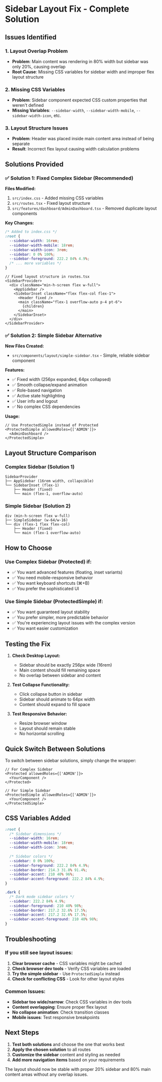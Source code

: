 # Sidebar Layout Fix - Complete Solution

## Issues Identified

### 1. **Layout Overlap Problem**
- **Problem**: Main content was rendering in 80% width but sidebar was only 20%, causing overlap
- **Root Cause**: Missing CSS variables for sidebar width and improper flex layout structure

### 2. **Missing CSS Variables**
- **Problem**: Sidebar component expected CSS custom properties that weren't defined
- **Missing Variables**: `--sidebar-width`, `--sidebar-width-mobile`, `--sidebar-width-icon`, etc.

### 3. **Layout Structure Issues**
- **Problem**: Header was placed inside main content area instead of being separate
- **Result**: Incorrect flex layout causing width calculation problems

## Solutions Provided

### ✅ **Solution 1: Fixed Complex Sidebar (Recommended)**

**Files Modified:**
1. `src/index.css` - Added missing CSS variables
2. `src/routes.tsx` - Fixed layout structure
3. `src/features/dashboard/AdminDashboard.tsx` - Removed duplicate layout components

**Key Changes:**
```css
/* Added to index.css */
:root {
  --sidebar-width: 16rem;
  --sidebar-width-mobile: 18rem;
  --sidebar-width-icon: 3rem;
  --sidebar: 0 0% 100%;
  --sidebar-foreground: 222.2 84% 4.9%;
  /* ... more variables */
}
```

```tsx
// Fixed layout structure in routes.tsx
<SidebarProvider>
  <div className="min-h-screen flex w-full">
    <AppSidebar />
    <SidebarInset className="flex flex-col flex-1">
      <Header fixed />
      <main className="flex-1 overflow-auto p-4 pt-6">
        {children}
      </main>
    </SidebarInset>
  </div>
</SidebarProvider>
```

### ✅ **Solution 2: Simple Sidebar Alternative**

**New Files Created:**
- `src/components/layout/simple-sidebar.tsx` - Simple, reliable sidebar component

**Features:**
- ✅ Fixed width (256px expanded, 64px collapsed)
- ✅ Smooth collapse/expand animation
- ✅ Role-based navigation
- ✅ Active state highlighting
- ✅ User info and logout
- ✅ No complex CSS dependencies

**Usage:**
```tsx
// Use ProtectedSimple instead of Protected
<ProtectedSimple allowedRoles={['ADMIN']}>
  <AdminDashboard />
</ProtectedSimple>
```

## Layout Structure Comparison

### Complex Sidebar (Solution 1)
```
SidebarProvider
├── AppSidebar (16rem width, collapsible)
└── SidebarInset (flex-1)
    ├── Header (fixed)
    └── main (flex-1, overflow-auto)
```

### Simple Sidebar (Solution 2)
```
div (min-h-screen flex w-full)
├── SimpleSidebar (w-64/w-16)
└── div (flex-1 flex flex-col)
    ├── Header (fixed)
    └── main (flex-1 overflow-auto)
```

## How to Choose

### Use Complex Sidebar (Protected) if:
- ✅ You want advanced features (floating, inset variants)
- ✅ You need mobile-responsive behavior
- ✅ You want keyboard shortcuts (⌘+B)
- ✅ You prefer the sophisticated UI

### Use Simple Sidebar (ProtectedSimple) if:
- ✅ You want guaranteed layout stability
- ✅ You prefer simpler, more predictable behavior
- ✅ You're experiencing layout issues with the complex version
- ✅ You want easier customization

## Testing the Fix

1. **Check Desktop Layout:**
   - Sidebar should be exactly 256px wide (16rem)
   - Main content should fill remaining space
   - No overlap between sidebar and content

2. **Test Collapse Functionality:**
   - Click collapse button in sidebar
   - Sidebar should animate to 64px width
   - Content should expand to fill space

3. **Test Responsive Behavior:**
   - Resize browser window
   - Layout should remain stable
   - No horizontal scrolling

## Quick Switch Between Solutions

To switch between sidebar solutions, simply change the wrapper:

```tsx
// For Complex Sidebar
<Protected allowedRoles={['ADMIN']}>
  <YourComponent />
</Protected>

// For Simple Sidebar
<ProtectedSimple allowedRoles={['ADMIN']}>
  <YourComponent />
</ProtectedSimple>
```

## CSS Variables Added

```css
:root {
  /* Sidebar dimensions */
  --sidebar-width: 16rem;
  --sidebar-width-mobile: 18rem;
  --sidebar-width-icon: 3rem;
  
  /* Sidebar colors */
  --sidebar: 0 0% 100%;
  --sidebar-foreground: 222.2 84% 4.9%;
  --sidebar-border: 214.3 31.8% 91.4%;
  --sidebar-accent: 210 40% 96%;
  --sidebar-accent-foreground: 222.2 84% 4.9%;
}

.dark {
  /* Dark mode sidebar colors */
  --sidebar: 222.2 84% 4.9%;
  --sidebar-foreground: 210 40% 98%;
  --sidebar-border: 217.2 32.6% 17.5%;
  --sidebar-accent: 217.2 32.6% 17.5%;
  --sidebar-accent-foreground: 210 40% 98%;
}
```

## Troubleshooting

### If you still see layout issues:

1. **Clear browser cache** - CSS variables might be cached
2. **Check browser dev tools** - Verify CSS variables are loaded
3. **Try the simple sidebar** - Use `ProtectedSimple` instead
4. **Check for conflicting CSS** - Look for other layout styles

### Common Issues:

- **Sidebar too wide/narrow**: Check CSS variables in dev tools
- **Content overlapping**: Ensure proper flex layout
- **No collapse animation**: Check transition classes
- **Mobile issues**: Test responsive breakpoints

## Next Steps

1. **Test both solutions** and choose the one that works best
2. **Apply the chosen solution** to all routes
3. **Customize the sidebar** content and styling as needed
4. **Add more navigation items** based on your requirements

The layout should now be stable with proper 20% sidebar and 80% main content areas without any overlap issues. 